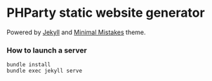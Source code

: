 # PHParty static website generator

Powered by [Jekyll](https://github.com/jekyll/jekyll) and [Minimal Mistakes](https://github.com/mmistakes/minimal-mistakes) theme. 

### How to launch a server

    bundle install
    bundle exec jekyll serve
